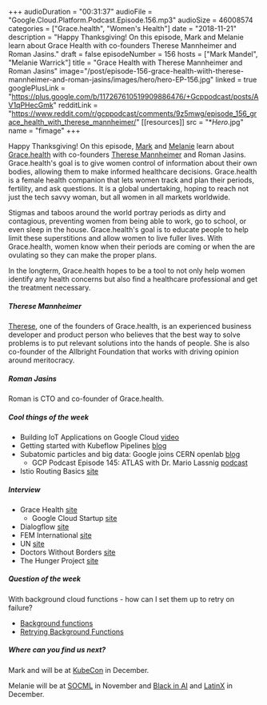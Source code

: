 +++
audioDuration = "00:31:37"
audioFile = "Google.Cloud.Platform.Podcast.Episode.156.mp3"
audioSize = 46008574
categories = ["Grace.health", "Women's Health"]
date = "2018-11-21"
description = "Happy Thanksgiving! On this episode, Mark and Melanie learn about Grace Health with co-founders Therese Mannheimer and Roman Jasins."
draft = false
episodeNumber = 156
hosts = ["Mark Mandel", "Melanie Warrick"]
title = "Grace Health with Therese Mannheimer and Roman Jasins"
image="/post/episode-156-grace-health-wiith-therese-mannheimer-and-roman-jasins/images/hero/hero-EP-156.jpg"
linked = true
googlePlusLink = "https://plus.google.com/b/117267610519909886476/+Gcppodcast/posts/AV1qPHecGmk"
redditLink = "https://www.reddit.com/r/gcppodcast/comments/9z5mwg/episode_156_grace_health_with_therese_mannheimer/"
[[resources]]
  src = "**Hero*.jpg"
  name = "fimage"
+++

Happy Thanksgiving! On this episode, [Mark](https://twitter.com/Neurotic) and [Melanie](https://twitter.com/nyghtowl) learn about [Grace.health](https://twitter.com/gracehealth_) with co-founders [Therese Mannheimer](https://twitter.com/teddschen) and Roman Jasins. Grace.health's goal is to give women control of information about their own bodies, allowing them to make informed healthcare decisions. Grace.health is a female health companion that lets women track and plan their periods, fertility, and ask questions. It is a global undertaking, hoping to reach not just the tech savvy woman, but all women in all markets worldwide.

Stigmas and taboos around the world portray periods as dirty and contagious, preventing women from being able to work, go to school, or even sleep in the house. Grace.health's goal is to educate people to help limit these superstitions and allow women to live fuller lives. With Grace.health, women know when their periods are coming or when the are ovulating so they can make the proper plans. 

In the longterm, Grace.health hopes to be a tool to not only help women identify any health concerns but also find a healthcare professional and get the treatment necessary.

<!--more-->

##### Therese Mannheimer

[Therese](https://twitter.com/teddschen), one of the founders of Grace.health, is an experienced business developer and product person who believes that the best way to solve problems is to put relevant solutions into the hands of people. She is also co-founder of the Allbright Foundation that works with driving opinion around meritocracy. 

##### Roman Jasins

Roman is CTO and co-founder of Grace.health.

##### Cool things of the week

* Building IoT Applications on Google Cloud [video](https://www.youtube.com/watch?v=WkHlJfY5YZ4)
* Getting started with Kubeflow Pipelines [blog](https://cloud.google.com/blog/products/ai-machine-learning/getting-started-kubeflow-pipelines)
* Subatomic particles and big data: Google joins CERN openlab [blog](https://cloud.google.com/blog/topics/inside-google-cloud/subatomic-particles-and-big-data-google-joins-cern-openlab)
     * GCP Podcast Episode 145: ATLAS with Dr. Mario Lassnig [podcast](https://www.gcppodcast.com/post/episode-145-atlas-with-dr-mario-lassnig/)
* Istio Routing Basics [site](https://medium.com/google-cloud/istio-routing-basics-14feab3c040e)

##### Interview

* Grace Health [site](https://grace.health/)
    * Google Cloud Startup [site](https://cloud.google.com/developers/startups/)
* Dialogflow [site](https://dialogflow.com)
* FEM International [site](http://feminternational.org)
* UN [site](http://www.un.org/en/index.html)
* Doctors Without Borders [site](https://www.doctorswithoutborders.org)
* The Hunger Project [site](http://www.thp.org)

##### Question of the week

With background cloud functions - how can I set them up to retry on failure?

* [Background functions](https://cloud.google.com/functions/docs/writing/background)
* [Retrying Background Functions](https://cloud.google.com/functions/docs/bestpractices/retries)

##### Where can you find us next?

Mark and will be at [KubeCon](https://events.linuxfoundation.org/events/kubecon-cloudnativecon-north-america-2018/) in December.

Melanie will be at [SOCML](https://sites.google.com/view/socml-2018/home) in November and [Black in AI](https://blackinai.github.io) and [LatinX](http://www.latinxinai.org) in December.
